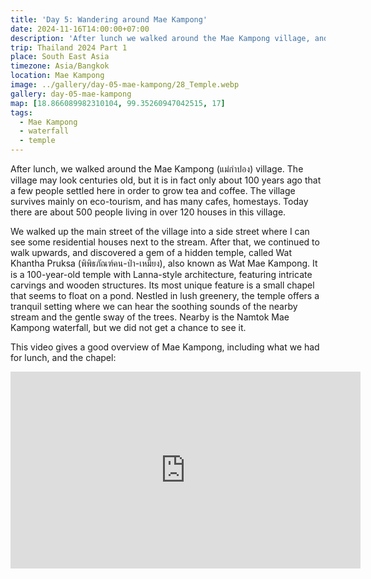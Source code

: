 ```yaml
---
title: 'Day 5: Wandering around Mae Kampong'
date: 2024-11-16T14:00:00+07:00
description: 'After lunch we walked around the Mae Kampong village, and discovered a temple with a beautiful chapel next to a stream.'
trip: Thailand 2024 Part 1
place: South East Asia
timezone: Asia/Bangkok
location: Mae Kampong
image: ../gallery/day-05-mae-kampong/28_Temple.webp
gallery: day-05-mae-kampong
map: [18.866089982310104, 99.35260947042515, 17]
tags:
  - Mae Kampong
  - waterfall
  - temple
---
```


After lunch, we walked around the Mae Kampong (แม่กำปอง) village. The village may look centuries old, but it is in fact only about 100 years ago that a few people settled here in order to grow tea and coffee. The village survives mainly on eco-tourism, and has many cafes, homestays. Today there are about 500 people living in over 120 houses in this village.

We walked up the main street of the village into a side street where I can see some residential houses next to the stream. After that, we continued to walk upwards, and discovered a gem of a hidden temple, called Wat Khantha Pruksa (พิพิธภัณฑ์คน-ป่า-เหมี้ยง), also known as Wat Mae Kampong. It is a 100-year-old temple with Lanna-style architecture, featuring intricate carvings and wooden structures. Its most unique feature is a small chapel that seems to float on a pond. Nestled in lush greenery, the temple offers a tranquil setting where we can hear the soothing sounds of the nearby stream and the gentle sway of the trees. Nearby is the Namtok Mae Kampong waterfall, but we did not get a chance to see it.

This video gives a good overview of Mae Kampong, including what we had for lunch, and the chapel:

<iframe width="560" height="315" src="https://www.youtube.com/embed/aXCELO84GrM?si=Z1xaubpYB2NddrVO" title="YouTube video player" frameborder="0" allow="accelerometer; autoplay; clipboard-write; encrypted-media; gyroscope; picture-in-picture; web-share" referrerpolicy="strict-origin-when-cross-origin" allowfullscreen></iframe>
